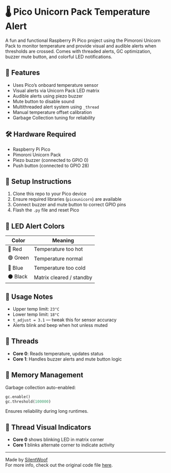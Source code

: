 # 🌡️ Pico Unicorn Pack Temperature Alert

A fun and functional Raspberry Pi Pico project using the Pimoroni Unicorn Pack to monitor temperature and provide visual and audible alerts when thresholds are crossed. Comes with threaded alerts, GC optimization, buzzer mute button, and colorful LED notifications.

## 🚀 Features

- Uses Pico’s onboard temperature sensor
- Visual alerts via Unicorn Pack LED matrix
- Audible alerts using piezo buzzer
- Mute button to disable sound
- Multithreaded alert system using `_thread`
- Manual temperature offset calibration
- Garbage Collection tuning for reliability

## 🛠️ Hardware Required

- Raspberry Pi Pico
- Pimoroni Unicorn Pack
- Piezo buzzer (connected to GPIO 0)
- Push button (connected to GPIO 28)

## 🔧 Setup Instructions

1. Clone this repo to your Pico device
2. Ensure required libraries (`picounicorn`) are available
3. Connect buzzer and mute button to correct GPIO pins
4. Flash the `.py` file and reset Pico

## 🌈 LED Alert Colors

| Color        | Meaning           |
|-------------|-------------------|
| 🔴 Red       | Temperature too hot |
| 🟢 Green     | Temperature normal |
| 🔵 Blue      | Temperature too cold |
| ⚫ Black     | Matrix cleared / standby |

## 📢 Usage Notes

- Upper temp limit: `23°C`
- Lower temp limit: `18°C`
- `t_adjust = 3.1` — tweak this for sensor accuracy
- Alerts blink and beep when hot unless muted

## 🧠 Threads

- **Core 0**: Reads temperature, updates status
- **Core 1**: Handles buzzer alerts and mute button logic

## 🧼 Memory Management

Garbage collection auto-enabled:
```python
gc.enable()
gc.threshold(100000)
```
Ensures reliability during long runtimes.

## 🧵 Thread Visual Indicators

- **Core 0** shows blinking LED in matrix corner  
- **Core 1** blinks alternate corner to indicate activity

---

Made by [SilentWoof](https://github.com/SilentWoof)  
For more info, check out the original code file [here](https://github.com/SilentWoof/Pico_Unicorn_Pack_Temperature_Alert).

